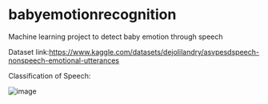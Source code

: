 # babyemotionrecognition
Machine learning project to detect baby emotion through speech


Dataset link:https://www.kaggle.com/datasets/dejolilandry/asvpesdspeech-nonspeech-emotional-utterances

Classification of Speech:

![image](https://github.com/Noorjahan0905/babyemotionrecognition/assets/105159578/6d602402-647b-4a0f-8b11-991a0d319b17)


